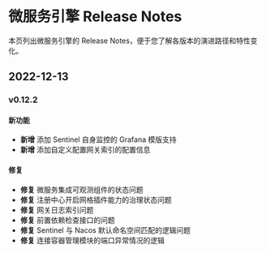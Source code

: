 # 微服务引擎 Release Notes

本页列出微服务引擎的 Release Notes，便于您了解各版本的演进路径和特性变化。



## 2022-12-13

### v0.12.2

#### 新功能

- **新增** 添加 Sentinel 自身监控的 Grafana 模版支持
- **新增** 添加自定义配置网关索引的配置信息

#### 修复

- **修复** 微服务集成可观测组件的状态问题
- **修复** 注册中心开启网格插件能力的治理状态问题
- **修复** 网关日志索引问题
- **修复** 前置依赖检查接口的问题
- **修复** Sentinel 与 Nacos 默认命名空间匹配的逻辑问题
- **修复** 连接容器管理模块的端口异常情况的逻辑
